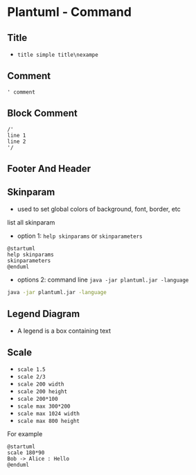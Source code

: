 # Plantuml - Command

## Title

- `title simple title\nexampe`

## Comment

```plantuml
' comment
```

## Block Comment

```plantuml
/'
line 1
line 2
'/
```

## Footer And Header

## Skinparam

- used to set global colors of background, font, border, etc

list all skinparam

- option 1: `help skinparams` or `skinparameters`

```plantuml
@startuml
help skinparams
skinparameters
@enduml
```

- options 2: command line `java -jar plantuml.jar -language`

```sh
java -jar plantuml.jar -language
```


## Legend Diagram

- A legend is a box containing text

## Scale

- `scale 1.5`
- `scale 2/3`
- `scale 200 width`
- `scale 200 height`
- `scale 200*100` 
- `scale max 300*200`
- `scale max 1024 width`
- `scale max 800 height`

For example

```plantuml
@startuml
scale 180*90
Bob -> Alice : Hello
@enduml
```



